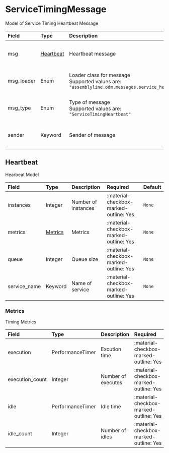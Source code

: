 [comment]: # (AUTOGENERATED MARKDOWN CONTENT. UPDATES TO ODM DOCUMENTATION SHOULD BE DONE THROUGH ASSEMBLYLINE-BASE REPO!)
# ServiceTimingMessage
Model of Service Timing Heartbeat Message

| Field | Type | Description | Required | Default |
| :--- | :--- | :--- | :--- | :--- |
| msg | [Heartbeat](/assemblyline4_docs/odm/messages/service_timing_heartbeat/#heartbeat) | Heartbeat message | <div style="width:100px">:material-checkbox-marked-outline: Yes</div> | `None` |
| msg_loader | Enum | Loader class for message<br>Supported values are:<br>`"assemblyline.odm.messages.service_heartbeat.ServiceTimingMessage"` | <div style="width:100px">:material-checkbox-marked-outline: Yes</div> | `assemblyline.odm.messages.service_heartbeat.ServiceTimingMessage` |
| msg_type | Enum | Type of message<br>Supported values are:<br>`"ServiceTimingHeartbeat"` | <div style="width:100px">:material-checkbox-marked-outline: Yes</div> | `ServiceTimingHeartbeat` |
| sender | Keyword | Sender of message | <div style="width:100px">:material-checkbox-marked-outline: Yes</div> | `None` |


[comment]: # (AUTOGENERATED MARKDOWN CONTENT. UPDATES TO ODM DOCUMENTATION SHOULD BE DONE THROUGH ASSEMBLYLINE-BASE REPO!)
## Heartbeat
Hearbeat Model

| Field | Type | Description | Required | Default |
| :--- | :--- | :--- | :--- | :--- |
| instances | Integer | Number of instances | <div style="width:100px">:material-checkbox-marked-outline: Yes</div> | `None` |
| metrics | [Metrics](/assemblyline4_docs/odm/messages/service_timing_heartbeat/#metrics) | Metrics | <div style="width:100px">:material-checkbox-marked-outline: Yes</div> | `None` |
| queue | Integer | Queue size | <div style="width:100px">:material-checkbox-marked-outline: Yes</div> | `None` |
| service_name | Keyword | Name of service | <div style="width:100px">:material-checkbox-marked-outline: Yes</div> | `None` |


[comment]: # (AUTOGENERATED MARKDOWN CONTENT. UPDATES TO ODM DOCUMENTATION SHOULD BE DONE THROUGH ASSEMBLYLINE-BASE REPO!)
### Metrics
Timing Metrics

| Field | Type | Description | Required | Default |
| :--- | :--- | :--- | :--- | :--- |
| execution | PerformanceTimer | Excution time | <div style="width:100px">:material-checkbox-marked-outline: Yes</div> | `None` |
| execution_count | Integer | Number of executes | <div style="width:100px">:material-checkbox-marked-outline: Yes</div> | `None` |
| idle | PerformanceTimer | Idle time | <div style="width:100px">:material-checkbox-marked-outline: Yes</div> | `None` |
| idle_count | Integer | Number of idles | <div style="width:100px">:material-checkbox-marked-outline: Yes</div> | `None` |


